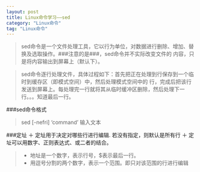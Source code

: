 ```yaml
---
layout: post
title: Linux命令学习——sed
category: "Linux命令"
tag: "Linux命令"
---
```


>  sed命令是一个文件处理工具，它以行为单位，对数据进行删除、增加、替换及选取操作。###注意的是###，sed命令并不实际改变文件的
内容，只是将内容输出到屏幕上（默认下）。  

>  sed命令逐行处理文件，具体过程如下：首先把正在处理到行保存到一个临时到缓存区（即模式空间）中，然后处理模式空间中的
行，完成后把该行发送到屏幕上。每处理完一行就将其从临时缓冲区删除，然后处理下一行。。。知道最后一行。

###sed命令格式
>  sed [-nefri] ‘command’ 输入文本 

###定址
＋ 定址用于决定对哪些行进行编辑. 若没有指定，则默认是所有行
＋ 定址可以用数字、正则表达式、或二者的结合。
>  + 地址是一个数字，表示行号，$表示最后一行。
>  + 用逗号分割的两个数字，表示一个范围。即只对该范围的行进行编辑
